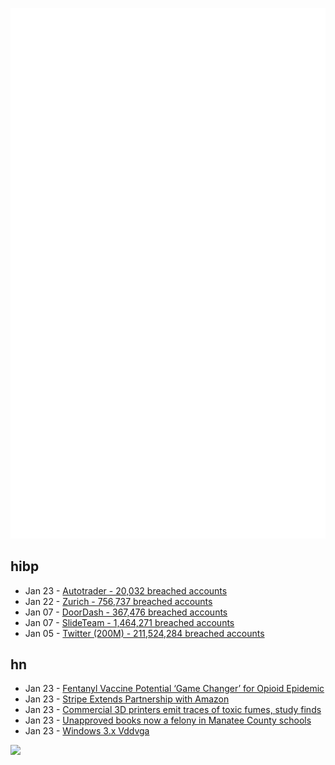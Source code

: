 ![Metrics](https://raw.githubusercontent.com/phixion/phixion/master/metrics.svg)

## hibp

<!--
for https://github.com/phixion/phixion/blob/main/.github/workflows/feeds.yml
-->
<!--START_SECTION:haveibeenpwnd-->
- Jan 23 - [Autotrader - 20,032 breached accounts](https://haveibeenpwned.com/PwnedWebsites#Autotrader)
- Jan 22 - [Zurich - 756,737 breached accounts](https://haveibeenpwned.com/PwnedWebsites#Zurich)
- Jan 07 - [DoorDash - 367,476 breached accounts](https://haveibeenpwned.com/PwnedWebsites#DoorDash)
- Jan 07 - [SlideTeam - 1,464,271 breached accounts](https://haveibeenpwned.com/PwnedWebsites#SlideTeam)
- Jan 05 - [Twitter (200M) - 211,524,284 breached accounts](https://haveibeenpwned.com/PwnedWebsites#Twitter200M)
<!--END_SECTION:haveibeenpwnd-->

## hn

<!--
for https://github.com/phixion/phixion/blob/main/.github/workflows/feeds.yml
-->
<!--START_SECTION:hn-->
- Jan 23 - [Fentanyl Vaccine Potential ‘Game Changer’ for Opioid Epidemic](https://uh.edu/news-events/stories/2022-news-articles/november-2022/11142022-fentanyl-vaccine-haile-kosten.php)
- Jan 23 - [Stripe Extends Partnership with Amazon](https://stripe.com/en-es/newsroom/news/amazon-and-stripe)
- Jan 23 - [Commercial 3D printers emit traces of toxic fumes, study finds](https://eandt.theiet.org/content/articles/2019/10/commercial-3d-printers-emit-traces-of-toxic-fumes-study-finds/)
- Jan 23 - [Unapproved books now a felony in Manatee County schools](https://popular.info/p/florida-teachers-told-to-remove-books)
- Jan 23 - [Windows 3.x Vddvga](http://www.os2museum.com/wp/windows-3-x-vddvga/)
<!--END_SECTION:hn-->

<!--
for https://yhype.me
-->
![](https://hit.yhype.me/github/profile?user_id=13013670)
